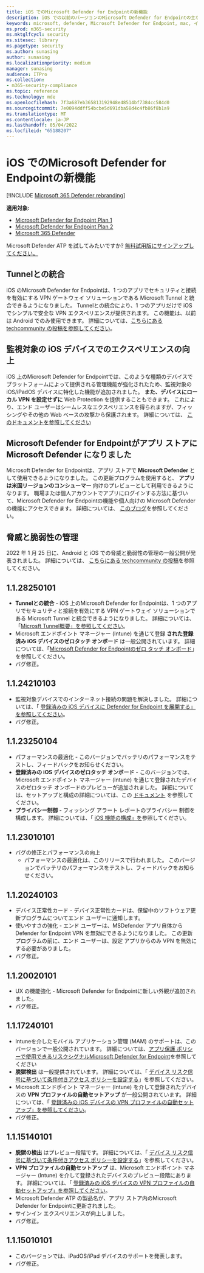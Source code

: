 ```yaml
---
title: iOS でのMicrosoft Defender for Endpointの新機能
description: iOS での以前のバージョンのMicrosoft Defender for Endpointの主な変更点について説明します。
keywords: microsoft, defender, Microsoft Defender for Endpoint, mac, インストール, macos, whatsnew
ms.prod: m365-security
ms.mktglfcycl: security
ms.sitesec: library
ms.pagetype: security
ms.author: sunasing
author: sunasing
ms.localizationpriority: medium
manager: sunasing
audience: ITPro
ms.collection:
- m365-security-compliance
ms.topic: reference
ms.technology: mde
ms.openlocfilehash: 7f3a687eb365813192948e48514bf7384cc584d0
ms.sourcegitcommit: 7e0094ddff54bcbe5d691dba58d4c4fb86f8b1a9
ms.translationtype: MT
ms.contentlocale: ja-JP
ms.lasthandoff: 05/04/2022
ms.locfileid: "65188207"
---
```

# <a name="whats-new-in-microsoft-defender-for-endpoint-on-ios"></a>iOS でのMicrosoft Defender for Endpointの新機能

[!INCLUDE [Microsoft 365 Defender rebranding](../../includes/microsoft-defender.md)]

**適用対象:**
- [Microsoft Defender for Endpoint Plan 1](https://go.microsoft.com/fwlink/p/?linkid=2154037)
- [Microsoft Defender for Endpoint Plan 2](https://go.microsoft.com/fwlink/p/?linkid=2154037)
- [Microsoft 365 Defender](https://go.microsoft.com/fwlink/?linkid=2118804)

Microsoft Defender ATP を試してみたいですか? [無料試用版にサインアップしてください。](https://signup.microsoft.com/create-account/signup?products=7f379fee-c4f9-4278-b0a1-e4c8c2fcdf7e&ru=https://aka.ms/MDEp2OpenTrial?ocid=docs-wdatp-exposedapis-abovefoldlink)


## <a name="integration-with-tunnel"></a>Tunnelとの統合
iOS のMicrosoft Defender for Endpointは、1 つのアプリでセキュリティと接続を有効にする VPN ゲートウェイ ソリューションである Microsoft Tunnel と統合できるようになりました。  Tunnelとの統合により、1 つのアプリだけで iOS でシンプルで安全な VPN エクスペリエンスが提供されます。 この機能は、以前は Android でのみ使用できます。 詳細については、[こちらにある techcommunity の投稿を参照してください](https://techcommunity.microsoft.com/t5/microsoft-endpoint-manager-blog/what-s-new-in-microsoft-endpoint-manager-2204-april-edition/ba-p/3297995)。

## <a name="improved-experience-on-supervised-ios-devices"></a>監視対象の iOS デバイスでのエクスペリエンスの向上

iOS 上のMicrosoft Defender for Endpointでは、このような種類のデバイスでプラットフォームによって提供される管理機能が強化されたため、監視対象の iOS/iPadOS デバイスに特化した機能が追加されました。 **また、デバイスにローカル VPN を設定せずに** Web Protection を提供することもできます。 これにより、エンド ユーザーはシームレスなエクスペリエンスを得られますが、フィッシングやその他の Web ベースの攻撃から保護されます。 詳細については、 [このドキュメントを参照してください](ios-install.md#complete-deployment-for-supervised-devices)

## <a name="microsoft-defender-for-endpoint-is-now-microsoft-defender-in-the-app-store"></a>Microsoft Defender for Endpointがアプリ ストアに Microsoft Defender になりました

Microsoft Defender for Endpointは、アプリ ストアで **Microsoft Defender** として使用できるようになりました。 この更新プログラムを使用すると、 **アプリは米国リージョンのコンシューマー** 向けのプレビューとして利用できるようになります。 職場または個人アカウントでアプリにログインする方法に基づいて、Microsoft Defender for Endpointの機能や個人向けの Microsoft Defender の機能にアクセスできます。 詳細については、 [このブログ](https://www.microsoft.com/en-us/microsoft-365/microsoft-defender-for-individuals)を参照してください。

## <a name="threat-and-vulnerability-management"></a>脅威と脆弱性の管理

2022 年 1 月 25 日に、Android と iOS での脅威と脆弱性の管理の一般公開が発表されました。 詳細については、 [こちらにある techcommunity の投稿](https://techcommunity.microsoft.com/t5/microsoft-defender-for-endpoint/announcing-general-availability-of-vulnerability-management/ba-p/3071663)を参照してください。


## <a name="1128250101"></a>1.1.28250101
- **Tunnelとの統合** - iOS 上のMicrosoft Defender for Endpointは、1 つのアプリでセキュリティと接続を有効にする VPN ゲートウェイ ソリューションである Microsoft Tunnel と統合できるようになりました。 詳細については、「[Microsft Tunnel概要」を参照してください](/mem/intune/protect/microsoft-tunnel-overview)。
- Microsoft エンドポイント マネージャー (Intune) を通じて登録 **された登録済み iOS デバイスのゼロタッチ オンボード** は一般公開されています。 詳細については、「[Microsoft Defender for Endpointのゼロ タッチ オンボード](/microsoft-365/security/defender-endpoint/ios-install#zero-touch-onboarding-of-microsoft-defender-for-endpoint)」を参照してください。
- バグ修正。


## <a name="1124210103"></a>1.1.24210103

- 監視対象デバイスでのインターネット接続の問題を解決しました。 詳細については、「 [登録済みの iOS デバイスに Defender for Endpoint を展開する」を参照してください](ios-install.md)。
- バグ修正。

## <a name="1123250104"></a>1.1.23250104

- パフォーマンスの最適化 - このバージョンでバッテリのパフォーマンスをテストし、フィードバックをお知らせください。
- **登録済みの iOS デバイスのゼロタッチ オンボード** - このバージョンでは、Microsoft エンドポイント マネージャー (Intune) を通じて登録されたデバイスのゼロタッチ オンボードのプレビューが追加されました。 詳細については、セットアップと構成の詳細については、この [ドキュメント](ios-install.md#zero-touch-onboarding-of-microsoft-defender-for-endpoint) を参照してください。
- **プライバシー制御** - フィッシング アラート レポートのプライバシー 制御を構成します。 詳細については、「 [iOS 機能の構成」を](ios-configure-features.md)参照してください。

## <a name="1123010101"></a>1.1.23010101

- バグの修正とパフォーマンスの向上 
  - パフォーマンスの最適化は、このリリースで行われました。 このバージョンでバッテリのパフォーマンスをテストし、フィードバックをお知らせください。

## <a name="1120240103"></a>1.1.20240103
- デバイス正常性カード - デバイス正常性カードは、保留中のソフトウェア更新プログラムについてエンド ユーザーに通知します。
- 使いやすさの強化 - エンド ユーザーは、MSDefender アプリ自体から Defender for Endpoint VPN を無効にできるようになりました。 この更新プログラムの前に、エンド ユーザーは、設定 アプリからのみ VPN を無効にする必要がありました。
- バグ修正。

## <a name="1120020101"></a>1.1.20020101
- UX の機能強化 - Microsoft Defender for Endpointに新しい外観が追加されました。
- バグ修正。

## <a name="1117240101"></a>1.1.17240101
- Intuneを介したモバイル アプリケーション管理 (MAM) のサポートは、このバージョンで一般公開されています。 詳細については、[アプリ保護 ポリシーで使用できるリスクシグナルMicrosoft Defender for Endpoint](https://techcommunity.microsoft.com/t5/intune-customer-success/microsoft-defender-for-endpoint-risk-signals-available-for-your/ba-p/2186322)を参照してください
- **脱獄検出** は一般提供されています。 詳細については、「 [デバイス リスク信号に基づいて条件付きアクセス ポリシーを設定する](ios-configure-features.md#conditional-access-with-defender-for-endpoint-on-ios)」を参照してください。
- Microsoft エンドポイント マネージャー (Intune) を介して登録されたデバイスの **VPN プロファイルの自動セットアップ** が一般公開されています。 詳細については、「 [登録済みの iOS デバイスの VPN プロファイルの自動セットアップ」を参照してください](ios-install.md#auto-onboarding-of-vpn-profile-simplified-onboarding)。
- バグ修正。

## <a name="1115140101"></a>1.1.15140101

- **脱獄の検出** はプレビュー段階です。 詳細については、「 [デバイス リスク信号に基づいて条件付きアクセス ポリシーを設定する](ios-configure-features.md#conditional-access-with-defender-for-endpoint-on-ios)」を参照してください。
- **VPN プロファイルの自動セットアップ** は、Microsoft エンドポイント マネージャー (Intune) を介して登録されたデバイスのプレビュー段階にあります。 詳細については、「 [登録済みの iOS デバイスの VPN プロファイルの自動セットアップ」を参照してください](ios-install.md#auto-onboarding-of-vpn-profile-simplified-onboarding)。
- Microsoft Defender ATP の製品名が、アプリ ストア内のMicrosoft Defender for Endpointに更新されました。
- サインイン エクスペリエンスが向上しました。
- バグ修正。

## <a name="1115010101"></a>1.1.15010101

- このバージョンでは、iPadOS/iPad デバイスのサポートを発表します。
- バグ修正。
